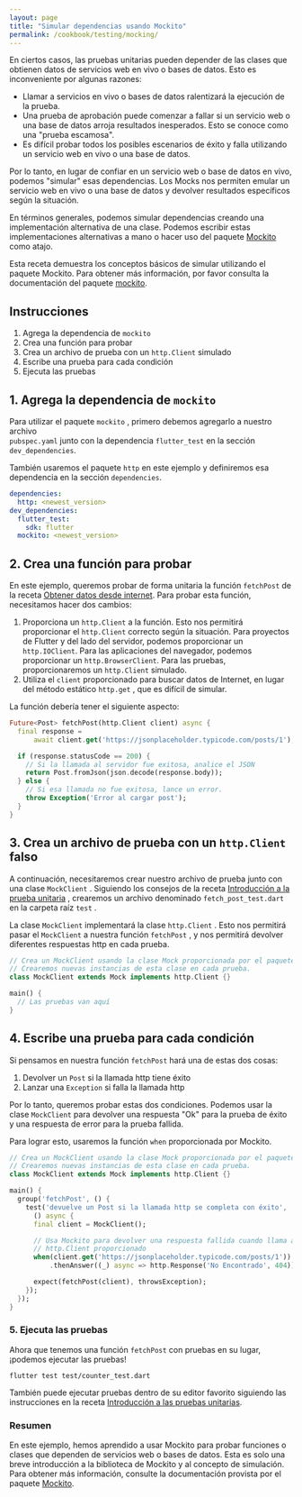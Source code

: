 ```yaml
---
layout: page
title: "Simular dependencias usando Mockito"
permalink: /cookbook/testing/mocking/
---
```


En ciertos casos, las pruebas unitarias pueden depender de las clases que obtienen datos de servicios web en vivo o bases de datos. Esto es inconveniente por algunas razones:

  * Llamar a servicios en vivo o bases de datos ralentizará la ejecución de la prueba.
  * Una prueba de aprobación puede comenzar a fallar si un servicio web o una base de datos arroja resultados inesperados. Esto se conoce como una "prueba escamosa".
  * Es difícil probar todos los posibles escenarios de éxito y falla utilizando un servicio web en vivo o una base de datos.
  
Por lo tanto, en lugar de confiar en un servicio web o base de datos en vivo, podemos "simular" esas dependencias. Los Mocks nos permiten emular un servicio web en vivo o una base de datos y devolver resultados específicos según la situación.

En términos generales, podemos simular dependencias creando una implementación alternativa de una clase. Podemos escribir estas implementaciones alternativas a mano o hacer uso del paquete 
[Mockito](https://pub.dartlang.org/packages/mockito) como atajo.

Esta receta demuestra los conceptos básicos de simular utilizando el paquete Mockito. 
Para obtener más información, por favor consulta la documentación del paquete 
[mockito](https://pub.dartlang.org/packages/mockito).

## Instrucciones

  1. Agrega la dependencia de `mockito` 
  2. Crea una función para probar 
  3. Crea un archivo de prueba con un `http.Client` simulado
  4. Escribe una prueba para cada condición
  5. Ejecuta las pruebas

## 1. Agrega la dependencia de `mockito` 

Para utilizar el paquete `mockito` , primero debemos agregarlo a nuestro archivo  
`pubspec.yaml` junto con la dependencia `flutter_test` en la sección 
`dev_dependencies`.

También usaremos el paquete `http` en este ejemplo y definiremos esa dependencia en la sección `dependencies`.

```yaml
dependencies:
  http: <newest_version>
dev_dependencies:
  flutter_test:
    sdk: flutter
  mockito: <newest_version>
```

## 2. Crea una función para probar

En este ejemplo, queremos probar de forma unitaria la función `fetchPost` de la receta
[Obtener datos desde internet](/cookbook/networking/fetch-data/). Para probar esta función, necesitamos hacer dos cambios:

  1. Proporciona un `http.Client` a la función. Esto nos permitirá proporcionar el `http.Client` correcto según la situación. Para proyectos de Flutter y del lado del servidor, podemos proporcionar un `http.IOClient`. Para las aplicaciones del navegador, podemos proporcionar un `http.BrowserClient`. Para las pruebas, proporcionaremos un `http.Client` simulado.
  2. Utiliza el `client` proporcionado para buscar datos de Internet, en lugar del método
  estático `http.get` , que es difícil de simular.

La función debería tener el siguiente aspecto:

<!-- skip -->
```dart
Future<Post> fetchPost(http.Client client) async {
  final response =
      await client.get('https://jsonplaceholder.typicode.com/posts/1');

  if (response.statusCode == 200) {
    // Si la llamada al servidor fue exitosa, analice el JSON
    return Post.fromJson(json.decode(response.body));
  } else {
    // Si esa llamada no fue exitosa, lance un error.
    throw Exception('Error al cargar post');
  }
}
```

## 3. Crea un archivo de prueba con un `http.Client` falso

A continuación, necesitaremos crear nuestro archivo de prueba junto con una clase `MockClient` .
Siguiendo los consejos de la receta 
[Introducción a la prueba unitaria](/cookbook/testing/unit-test/) ,
crearemos un archivo denominado `fetch_post_test.dart` en la carpeta raíz `test` . 

La clase `MockClient` implementará la clase `http.Client` . Esto nos permitirá pasar el `MockClient` a nuestra función `fetchPost` , y nos permitirá devolver diferentes respuestas http en cada prueba.

<!-- skip -->
```dart
// Crea un MockClient usando la clase Mock proporcionada por el paquete Mockito
// Crearemos nuevas instancias de esta clase en cada prueba. 
class MockClient extends Mock implements http.Client {}

main() {
  // Las pruebas van aquí
}
``` 

## 4. Escribe una prueba para cada condición

Si pensamos en nuestra función `fetchPost` hará una de estas dos cosas:

  1. Devolver un `Post` si la llamada http tiene éxito
  2. Lanzar una `Exception` si falla la llamada http 

Por lo tanto, queremos probar estas dos condiciones. Podemos usar la clase `MockClient`
para devolver una respuesta "Ok" para la prueba de éxito y una respuesta de error para la prueba fallida. 

Para lograr esto, usaremos la función `when` proporcionada por Mockito.

<!-- skip -->
```dart
// Crea un MockClient usando la clase Mock proporcionada por el paquete Mockito.
// Crearemos nuevas instancias de esta clase en cada prueba.
class MockClient extends Mock implements http.Client {}

main() {
  group('fetchPost', () {
    test('devuelve un Post si la llamada http se completa con éxito',
      () async {
      final client = MockClient();

      // Usa Mockito para devolver una respuesta fallida cuando llama al 
      // http.Client proporcionado
      when(client.get('https://jsonplaceholder.typicode.com/posts/1'))
          .thenAnswer((_) async => http.Response('No Encontrado', 404));

      expect(fetchPost(client), throwsException);
    });
  });
}
``` 

### 5. Ejecuta las pruebas

Ahora que tenemos una función `fetchPost` con pruebas en su lugar, ¡podemos ejecutar las pruebas! 

```
flutter test test/counter_test.dart
```

También puede ejecutar pruebas dentro de su editor favorito siguiendo las instrucciones en la receta 
[Introducción a las pruebas unitarias](/cookbook/testing/unit-test/#run-tests-using-intellij-or-vscode). 

### Resumen

En este ejemplo, hemos aprendido a usar Mockito para probar funciones o clases que dependen de servicios web o bases de datos. Esta es solo una breve introducción a la biblioteca de Mockito y al concepto de simulación. Para obtener más información, consulte la documentación provista por el paquete [Mockito](https://pub.dartlang.org/packages/mockito).  
